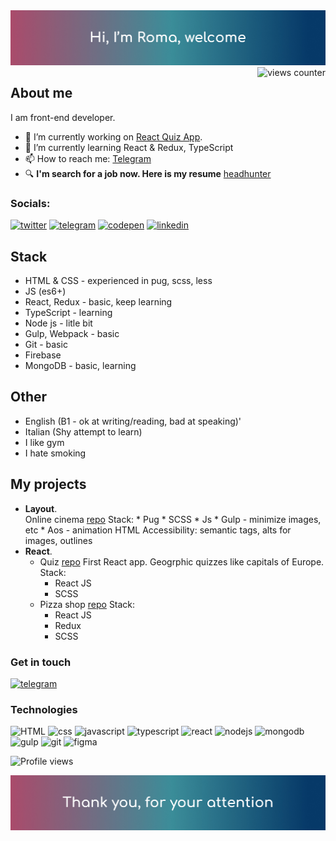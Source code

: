 <img src='https://github.com/Unleashed97/unleashed97/blob/main/src/assets/images/header-mod.jpg' alt='header'>

<img align="right" src="https://komarev.com/ghpvc/?username=unleashed0&label=Profile%20Views%20&color=39F195&style=flat" alt="views counter" />


## About me

I am front-end developer.

- 🔭 I’m currently working on [React Quiz App](https://github.com/Unleashed97/react-quiz).
- 🌱 I’m currently learning React & Redux, TypeScript 
- 📫 How to reach me: [Telegram](https://t.me/unleashed0)
-  🔍 **I'm search for a job now. Here is my resume** [headhunter](https://hh.ru/resume/8e922803ff05bdb8170039ed1f594e4874796b) 


### Socials: 
[<img alt="twitter" src="https://img.shields.io/badge/twitter-1DA1F2.svg?&style=for-the-badge&logo=twitter&logoColor=FFFFFF"/>](https://twitter.com/Romanich0) [<img alt="telegram" src="https://img.shields.io/badge/telegram-37ACF1.svg?&style=for-the-badge&logo=telegram&logoColor=FFFFFF"/>](https://t.me/unleashed0) [<img alt="codepen" src="https://img.shields.io/badge/codepen-000000.svg?&style=for-the-badge&logo=codepen&logoColor=FFFFFF"/>](https://codepen.io/noudev) [<img alt=linkedin src="https://img.shields.io/badge/linkedin-0077B5.svg?&style=for-the-badge&logo=linkedin&logoColor=FFFFFF"/>](https://linkedin.com/)


## Stack

* HTML & CSS - experienced in pug, scss, less
* JS (es6+)
* React, Redux - basic, keep learning
* TypeScript - learning
* Node js - litle bit 
* Gulp, Webpack - basic
* Git - basic
* Firebase
* MongoDB - basic, learning


## Other
* English (B1 - ok at writing/reading, bad at speaking)'
* Italian (Shy attempt to learn)
* I like gym
* I hate smoking

## My projects
* **Layout**.  
		Online cinema [repo](https://github.com/Unleashed97/justice-league)
		Stack: 
		* Pug
		* SCSS
		* Js 
		* Gulp - minimize images, etc
		* Aos - animation
	 HTML Accessibility: semantic tags, alts for images, outlines 
*  **React**. 
	* Quiz [repo](https://unleashed97.github.io/react-quiz/#/)
		First React app. Geogrphic quizzes like capitals of Europe.
		Stack: 
		* React JS
		* SCSS
	* Pizza shop [repo](https://github.com/Unleashed97/pizza-shop)
		Stack:
		* React JS
		* Redux
		* SCSS
		
### Get in touch 
 [<img alt="telegram" src="https://img.shields.io/badge/telegram-37ACF1.svg?&style=flat&logo=telegram&logoColor=FFFFFF&label=@unleashed0" />](https://t.me/unleashed0)

### Technologies 

<img alt="HTML" src="https://img.shields.io/badge/-html(pug)-C6DEF1?style=for-the-badge&logo=pug">
<img alt="css" src="https://img.shields.io/badge/-css(scss)-C6DEF1?style=for-the-badge&logo=sass">
<img alt="javascript" src="https://img.shields.io/badge/-javascript-C6DEF1?style=for-the-badge&logo=javascript">
<img alt="typescript" src="https://img.shields.io/badge/-typescript-C6DEF1?style=for-the-badge&logo=typescript">
<img alt="react" src="https://img.shields.io/badge/-react.js-C6DEF1?style=for-the-badge&logo=react">
<img alt="nodejs" src="https://img.shields.io/badge/-node.js-C6DEF1?style=for-the-badge&logo=node.js">
<img alt="mongodb" src="https://img.shields.io/badge/-mongodb-C6DEF1?style=for-the-badge&logo=mongodb">
<img alt="gulp" src="https://img.shields.io/badge/-gulp-C6DEF1?style=for-the-badge&logo=gulp">
<img alt="git" src="https://img.shields.io/badge/-git-C6DEF1?style=for-the-badge&logo=git">
<img alt="figma" src="https://img.shields.io/badge/-figma-C6DEF1?style=for-the-badge&logo=figma">

![Profile views](https://gpvc.arturio.dev/unleashed97)


<img alt="footer" src="https://github.com/Unleashed97/unleashed97/blob/main/src/assets/images/footer-mod.jpg">